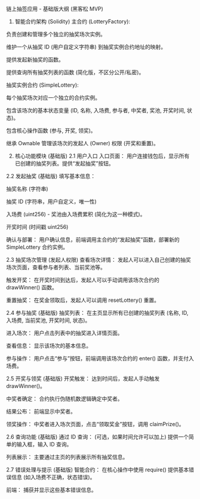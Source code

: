 链上抽签应用 - 基础版大纲 (黑客松 MVP)

1. 智能合约架构 (Solidity)
主合约 (LotteryFactory):

负责创建和管理多个独立的抽奖场次实例。

维护一个从抽奖 ID (用户自定义字符串) 到抽奖实例合约地址的映射。

提供发起新抽奖的函数。

提供查询所有抽奖列表的函数 (简化版，不区分公开/私密)。

抽奖实例合约 (SimpleLottery):

每个抽奖场次对应一个独立的合约实例。

包含该场次的基本状态变量 (ID, 名称, 入场费, 参与者, 中奖者, 奖池, 开奖时间, 状态)。

包含核心操作函数 (参与, 开奖, 领奖)。

继承 Ownable 管理该场次的发起人 (Owner) 权限 (开奖和重置)。

2. 核心功能模块 (基础版)
2.1 用户入口
入口页面： 用户连接钱包后，显示所有已创建的抽奖列表。提供“发起抽奖”按钮。

2.2 发起抽奖 (基础版)
填写基本信息：

抽奖名称 (字符串)

抽奖 ID (字符串，用户自定义，唯一性)

入场费 (uint256) - 奖池由入场费累积 (简化为这一种模式)。

开奖时间 (时间戳 uint256)

确认与部署： 用户确认信息，前端调用主合约的“发起抽奖”函数，部署新的 SimpleLottery 合约实例。

2.3 抽奖场次管理 (发起人权限)
查看场次详情： 发起人可以进入自己创建的抽奖场次页面，查看参与者列表、当前奖池等。

触发开奖： 在开奖时间到达后，发起人可以手动调用该场次合约的 drawWinner() 函数。

重置抽奖： 在奖金领取后，发起人可以调用 resetLottery() 重置。

2.4 参与抽奖 (基础版)
抽奖列表： 在主页显示所有已创建的抽奖列表 (名称, ID, 入场费, 当前奖池, 开奖时间, 状态)。

进入场次： 用户点击列表中的抽奖进入详情页面。

查看信息： 显示该场次的基本信息。

参与操作： 用户点击“参与”按钮，前端调用该场次合约的 enter() 函数，并支付入场费。

2.5 开奖与领奖 (基础版)
开奖触发： 达到时间后，发起人手动触发 drawWinner()。

中奖者确定： 合约执行伪随机数逻辑确定中奖者。

结果公布： 前端显示中奖者。

领奖操作： 中奖者进入场次页面，点击“领取奖金”按钮，调用 claimPrize()。

2.6 查询功能 (基础版)
通过 ID 查询： (可选，如果时间允许可以加上) 提供一个简单的输入框，输入 ID 查询。

列表展示： 主要通过主页的列表展示所有抽奖信息。

2.7 错误处理与提示 (基础版)
智能合约： 在核心操作中使用 require() 提供基本错误信息 (如入场费不正确，状态错误)。

前端： 捕获并显示这些基本错误信息。